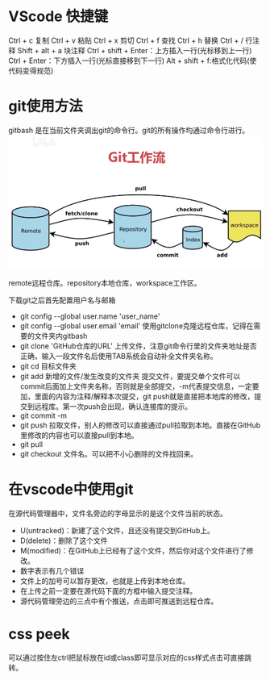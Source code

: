 # VScode 快捷键

Ctrl + c 复制
Ctrl + v 粘贴
Ctrl + x 剪切
Ctrl + f 查找
Ctrl + h 替换
Ctrl + / 行注释
Shift + alt + a 块注释
Ctrl + shift + Enter：上方插入一行(光标移到上一行)
Ctrl + Enter：下方插入一行(光标直接移到下一行)
Alt + shift + f:格式化代码(使代码变得规范)

# git使用方法
gitbash 是在当前文件夹调出git的命令行。git的所有操作均通过命令行进行。
<img src = "Learning_notes/images/git.png"/>

remote远程仓库。repository本地仓库，workspace工作区。

下载git之后首先配置用户名与邮箱
* git config --global user.name 'user_name'
* git config --global user.email 'email'
使用gitclone克隆远程仓库，记得在需要的文件夹内gitbash
* git clone 'GitHub仓库的URL'
上传文件，注意git命令行里的文件夹地址是否正确，输入一段文件名后使用TAB系统会自动补全文件夹名称。
* git cd 目标文件夹
* git add 新增的文件/发生改变的文件夹
提交文件，要提交单个文件可以commit后面加上文件夹名称，否则就是全部提交，-m代表提交信息，一定要加，里面的内容为注释/解释本次提交，git push就是直接把本地库的修改，提交到远程库。第一次push会出现，确认连接库的提示。
* git commit -m 
* git push
拉取文件，别人的修改可以直接通过pull拉取到本地。直接在GitHub里修改的内容也可以直接pull到本地。
* git pull
* git checkout 文件名。可以把不小心删除的文件找回来。

# 在vscode中使用git
在源代码管理器中，文件名旁边的字母显示的是这个文件当前的状态。

* U(untracked)：新建了这个文件，且还没有提交到GitHub上。
* D(delete)：删除了这个文件
* M(modified)：在GitHub上已经有了这个文件，然后你对这个文件进行了修改。
* 数字表示有几个错误
* 文件上的加号可以暂存更改，也就是上传到本地仓库。
* 在上传之前一定要在源代码下面的方框中输入提交注释。
* 源代码管理旁边的三点中有个推送，点击即可推送到远程仓库。


# css peek
可以通过按住左ctrl把鼠标放在id或class即可显示对应的css样式点击可直接跳转。


